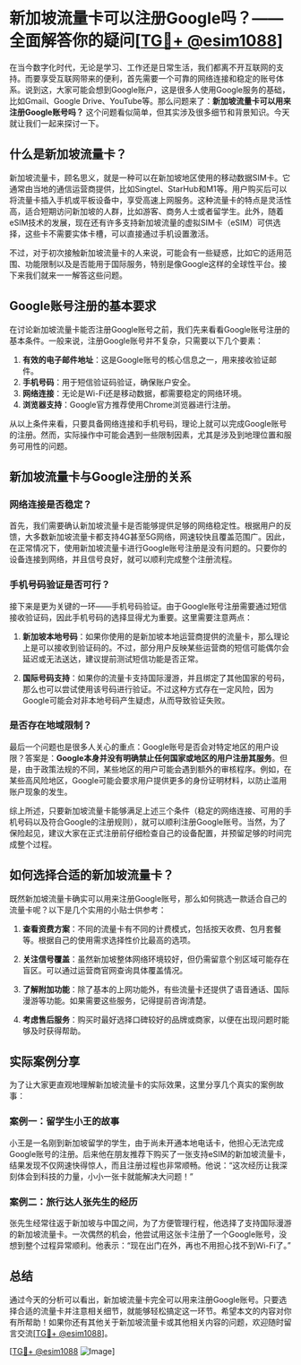 # 新加坡流量卡可以注册Google吗？——全面解答你的疑问[[TG💪+ @esim1088](https://t.me/s/esim1088)]

在当今数字化时代，无论是学习、工作还是日常生活，我们都离不开互联网的支持。而要享受互联网带来的便利，首先需要一个可靠的网络连接和稳定的账号体系。说到这，大家可能会想到Google账户，这是很多人使用Google服务的基础，比如Gmail、Google Drive、YouTube等。那么问题来了：**新加坡流量卡可以用来注册Google账号吗？** 这个问题看似简单，但其实涉及很多细节和背景知识。今天就让我们一起来探讨一下。

## 什么是新加坡流量卡？

新加坡流量卡，顾名思义，就是一种可以在新加坡地区使用的移动数据SIM卡。它通常由当地的通信运营商提供，比如Singtel、StarHub和M1等。用户购买后可以将流量卡插入手机或平板设备中，享受高速上网服务。这种流量卡的特点是灵活性高，适合短期访问新加坡的人群，比如游客、商务人士或者留学生。此外，随着eSIM技术的发展，现在还有许多支持新加坡流量的虚拟SIM卡（eSIM）可供选择，这些卡不需要实体卡槽，可以直接通过手机设置激活。

不过，对于初次接触新加坡流量卡的人来说，可能会有一些疑惑，比如它的适用范围、功能限制以及是否能用于国际服务，特别是像Google这样的全球性平台。接下来我们就来一一解答这些问题。

## Google账号注册的基本要求

在讨论新加坡流量卡能否注册Google账号之前，我们先来看看Google账号注册的基本条件。一般来说，注册Google账号并不复杂，只需要以下几个要素：

1. **有效的电子邮件地址**：这是Google账号的核心信息之一，用来接收验证邮件。
2. **手机号码**：用于短信验证码验证，确保账户安全。
3. **网络连接**：无论是Wi-Fi还是移动数据，都需要稳定的网络环境。
4. **浏览器支持**：Google官方推荐使用Chrome浏览器进行注册。

从以上条件来看，只要具备网络连接和手机号码，理论上就可以完成Google账号的注册。然而，实际操作中可能会遇到一些限制因素，尤其是涉及到地理位置和服务可用性的问题。

## 新加坡流量卡与Google注册的关系

### 网络连接是否稳定？

首先，我们需要确认新加坡流量卡是否能够提供足够的网络稳定性。根据用户的反馈，大多数新加坡流量卡都支持4G甚至5G网络，网速较快且覆盖范围广。因此，在正常情况下，使用新加坡流量卡进行Google账号注册是没有问题的。只要你的设备连接到网络，并且信号良好，就可以顺利完成整个注册流程。

### 手机号码验证是否可行？

接下来是更为关键的一环——手机号码验证。由于Google账号注册需要通过短信接收验证码，因此手机号码的选择显得尤为重要。这里需要注意两点：

1. **新加坡本地号码**：如果你使用的是新加坡本地运营商提供的流量卡，那么理论上是可以接收到验证码的。不过，部分用户反映某些运营商的短信可能偶尔会延迟或无法送达，建议提前测试短信功能是否正常。
   
2. **国际号码支持**：如果你的流量卡支持国际漫游，并且绑定了其他国家的号码，那么也可以尝试使用该号码进行验证。不过这种方式存在一定风险，因为Google可能会对非本地号码产生疑虑，从而导致验证失败。

### 是否存在地域限制？

最后一个问题也是很多人关心的重点：Google账号是否会对特定地区的用户设限？答案是：**Google本身并没有明确禁止任何国家或地区的用户注册其服务**。但是，由于政策法规的不同，某些地区的用户可能会遇到额外的审核程序。例如，在某些高风险地区，Google可能会要求用户提供更多的身份证明材料，以防止滥用账户现象的发生。

综上所述，只要新加坡流量卡能够满足上述三个条件（稳定的网络连接、可用的手机号码以及符合Google的注册规则），就可以顺利注册Google账号。当然，为了保险起见，建议大家在正式注册前仔细检查自己的设备配置，并预留足够的时间完成整个过程。

## 如何选择合适的新加坡流量卡？

既然新加坡流量卡确实可以用来注册Google账号，那么如何挑选一款适合自己的流量卡呢？以下是几个实用的小贴士供参考：

1. **查看资费方案**：不同的流量卡有不同的计费模式，包括按天收费、包月套餐等。根据自己的使用需求选择性价比最高的选项。
   
2. **关注信号覆盖**：虽然新加坡整体网络环境较好，但仍需留意个别区域可能存在盲区。可以通过运营商官网查询具体覆盖情况。

3. **了解附加功能**：除了基本的上网功能外，有些流量卡还提供了语音通话、国际漫游等功能。如果需要这些服务，记得提前咨询清楚。

4. **考虑售后服务**：购买时最好选择口碑较好的品牌或商家，以便在出现问题时能够及时获得帮助。

## 实际案例分享

为了让大家更直观地理解新加坡流量卡的实际效果，这里分享几个真实的案例故事：

### 案例一：留学生小王的故事

小王是一名刚到新加坡留学的学生，由于尚未开通本地电话卡，他担心无法完成Google账号的注册。后来他在朋友推荐下购买了一张支持eSIM的新加坡流量卡，结果发现不仅网速快得惊人，而且注册过程也非常顺畅。他说：“这次经历让我深刻体会到科技的力量，小小一张卡就能解决大问题！”

### 案例二：旅行达人张先生的经历

张先生经常往返于新加坡与中国之间，为了方便管理行程，他选择了支持国际漫游的新加坡流量卡。一次偶然的机会，他尝试用这张卡注册了一个Google账号，没想到整个过程异常顺利。他表示：“现在出门在外，再也不用担心找不到Wi-Fi了。”

## 总结

通过今天的分析可以看出，新加坡流量卡完全可以用来注册Google账号。只要选择合适的流量卡并注意相关细节，就能够轻松搞定这一环节。希望本文的内容对你有所帮助！如果你还有其他关于新加坡流量卡或其他相关内容的问题，欢迎随时留言交流[[TG💪+ @esim1088](https://t.me/s/esim1088)]。

[[TG💪+ @esim1088](https://t.me/s/esim1088) ![Image](https://i.postimg.cc/4NQfJmqS/Snipaste-2025-05-13-00-14-12.png)]